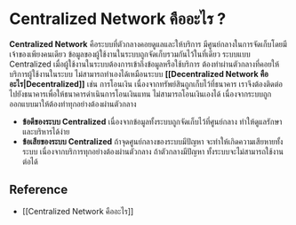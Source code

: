 # Centralized Network คืออะไร ?
**Centralized Network** คือระบบที่ตัวกลางคอยดูแลและให้บริการ มีศูนย์กลางในการจัดเก็บโดยมีเจ้าของเพียงคนเดียว ข้อมูลของผู้ใช้งานในระบบถูกจัดเก็บรวมกันไว้ในที่เดียว ระบบแบบ Centralized เมื่อผู้ใช้งานในระบบต้องการเข้าถึงข้อมูลหรือใช้บริการ ต้องทำผ่านตัวกลางที่คอยให้บริการผู้ใช้งานในระบบ ไม่สามารถทำเองได้เหมือนระบบ **[[Decentralized Network คืออะไร|Decentralized]]** เช่น การโอนเงิน เนื่องจากทรัพย์สินถูกเก็บไว้ที่ธนาคาร เราจึงต้องติดต่อไปยังธนาคารเพื่อให้ธนาคารดำเนินการโอนเงินแทน ไม่สามารถโอนเงินเองได้ เนื่องจากระบบถูกออกแบบมาให้ต้องทำทุกอย่างต้องผ่านตัวกลาง 

- **ข้อดีของระบบ Centralized** เนื่องจากข้อมูลทั้งระบบถูกจัดเก็บไว้ที่ศูนย์กลาง ทำให้ดูแลรักษาและบริหารได้ง่าย 
- **ข้อเสียของระบบ Centralized** ถ้าจุดศูนย์กลางของระบบมีปัญหา จะทำให้เกิดความเสียหายทั้งระบบ เนื่องจากบริการทุกอย่างต้องผ่านตัวกลาง ถ้าตัวกลางมีปัญหา ทั้งระบบจะไม่สามารถใช้งานต่อได้

## Reference
- [[Centralized Network คืออะไร]]
